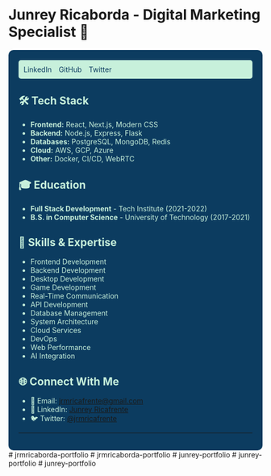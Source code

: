 # Junrey Ricaborda - Digital Marketing Specialist 🚀

<div style="background-color: #0C3C60; color: #C7F0DB; padding: 20px; border-radius: 10px;">

<div style="background-color: #C7F0DB; padding: 10px; border-radius: 5px;">
  <a href="https://www.linkedin.com/in/junrey-ricafrente/" style="color: #0C3C60; text-decoration: none; margin-right: 10px;">LinkedIn</a>
  <a href="https://github.com/jrmricafrente" style="color: #0C3C60; text-decoration: none; margin-right: 10px;">GitHub</a>
  <a href="https://twitter.com/jrmricafrente" style="color: #0C3C60; text-decoration: none;">Twitter</a>
</div>

## 🛠️ Tech Stack

- **Frontend:** React, Next.js, Modern CSS
- **Backend:** Node.js, Express, Flask
- **Databases:** PostgreSQL, MongoDB, Redis
- **Cloud:** AWS, GCP, Azure
- **Other:** Docker, CI/CD, WebRTC

## 🎓 Education

- **Full Stack Development** - Tech Institute (2021-2022)
- **B.S. in Computer Science** - University of Technology (2017-2021)

## 🎯 Skills & Expertise

- Frontend Development
- Backend Development
- Desktop Development
- Game Development
- Real-Time Communication
- API Development
- Database Management
- System Architecture
- Cloud Services
- DevOps
- Web Performance
- AI Integration

## 🌐 Connect With Me

- 📧 Email: jrmricafrente@gmail.com
- 🔗 LinkedIn: [Junrey Ricafrente](https://www.linkedin.com/in/junrey-ricafrente/)
- 🐦 Twitter: [@jrmricafrente](https://twitter.com/jrmricafrente)
---
</div>
# jrmricaborda-portfolio
# jrmricaborda-portfolio
# junrey-portfolio
# junrey-portfolio
# junrey-portfolio
